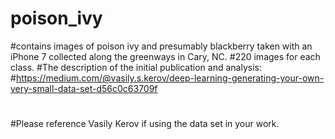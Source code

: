 # poison_ivy
#contains images of poison ivy and presumably blackberry taken with an iPhone 7 collected along the greenways in Cary, NC.
#220 images for each class.
#The description of the initial publication and analysis:
#https://medium.com/@vasily.s.kerov/deep-learning-generating-your-own-very-small-data-set-d56c0c63709f
#
#Please reference Vasily Kerov if using the data set in your work.
